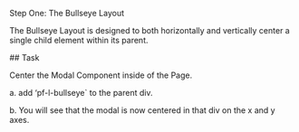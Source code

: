 Step One: The Bullseye Layout

The Bullseye Layout is designed to both horizontally and vertically center a single child element within its parent.

## Task

Center the Modal Component inside of the Page.

a. add ‘pf-l-bullseye` to the parent div.

b. You will see that the modal is now centered in that div on the x and y axes. 
